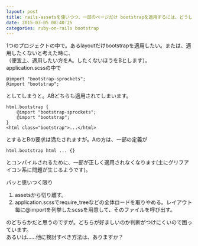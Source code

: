 ```yaml
---
layout: post
title: rails-assetsを使いつつ、一部のページだけ bootstrapを適用するには、どうしたらいいか。
date: 2015-03-05 08:40:25
categories: ruby-on-rails bootstrap
---
```

<p>1つのプロジェクトの中で。あるlayoutだけbootstrapを適用したい。または、適用したくないと考えた時に、<br>
（便宜上、適用したい方をA。したくないほうをBとします）。<br>
application.scssの中で</p>

<pre><code>@import "bootstrap-sprockets";
@import "bootstrap";
</code></pre>

<p>としてしまうと。ABどちらも適用されてしまいます。</p>

<pre><code>html.bootstrap {
    @import "bootstrap-sprockets";
    @import "bootstrap";
}
&lt;html class="bootstrap"&gt;...&lt;/html&gt;
</code></pre>

<p>とするとBの要求は満たされますが。Aの方は、一部の定義が</p>

<pre><code>html.bootstrap html ... {}
</code></pre>

<p>とコンパイルされるために、一部が正しく適用されなくなります(主にグリフアイコン系に問題が生じるようです)。</p>

<p>パッと思いつく限り</p>

<ol>
<li>assetsから切り離す。</li>
<li>application.scssでrequire_treeなどの全体ロードを取りやめる。レイアウト毎に@importを列挙したscssを用意して、そのファイルを呼び出す。</li>
</ol>

<p>のどちらかだと思うのですが。どちらが好ましいのか判断がつけにくいので困っています。<br>
あるいは……他に検討すべき方法は、ありますか？</p>
